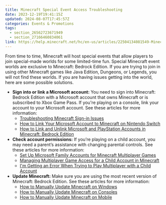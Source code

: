 ```yaml
---
title: Minecraft Special Event Access Troubleshooting
date: 2023-12-19T19:41:15Z
updated: 2024-08-07T17:45:57Z
categories: Events & Promotions
tags:
  - section_26562723671949
  - section_27166460834061
link: https://help.minecraft.net/hc/en-us/articles/22504134081549-Minecraft-Special-Event-Access-Troubleshooting
---
```


From time to time, Minecraft will host special events that allow players to join special-made worlds for some limited-time fun. Special Minecraft event worlds are exclusive to Minecraft: Bedrock Edition. If you are trying to join in using other Minecraft games like Java Edition, Dungeons, or Legends, you will not find these worlds. If you are having issues getting into the world, here are some possible solutions.

- **Sign into or link a Microsoft account:** You need to sign into Minecraft: Bedrock Edition with a Microsoft account that owns Minecraft or is subscribed to Xbox Game Pass. If you're playing on a console, link your account to your Microsoft account. See these articles for more information:
  - [Troubleshooting Minecraft Sign-in Issues](../Account-Sign-In/Troubleshooting-Minecraft-Sign-in-Issues.md)
  - [How to Link Your Microsoft Account to Minecraft on Nintendo Switch](../Linking-Microsoft-Accounts/How-to-Link-Your-Microsoft-Account-to-Minecraft-on-Nintendo-Switch.md)
  - [How to Link and Unlink Microsoft and PlayStation Accounts in Minecraft: Bedrock Edition](../Linking-Microsoft-Accounts/How-to-Link-Your-Microsoft-Account-to-Minecraft-on-PlayStation.md)
- **Check account permissions:** If you’re playing on a child account, you may need a parent’s assistance with changing parental controls.  See these articles for more information:
  - [Set Up Microsoft Family Accounts for Minecraft Multiplayer Games](../Account-Settings/Set-Up-Microsoft-Family-Groups-to-Manage-Parental-Controls-in-Minecraft-Bedrock-Edition.md) 
  - [Managing Multiplayer Game Access for a Child Account in Minecraft](../Account-Settings/Managing-Multiplayer-Game-Access-for-a-Child-Account-in-Minecraft.md)
  - [I'm Getting an Error When Trying to Play Multiplayer with a Child Account](../Account-Settings/Troubleshooting-Errors-Playing-Minecraft-Multiplayer-Games-with-a-Child-Account.md)
- **Update Minecraft:** Make sure you are using the most recent version of Minecraft: Bedrock Edition. See these articles for more information:
  - [How to Manually Update Minecraft on Windows](../Download-Install/How-to-Manually-Update-Minecraft-on-Windows.md)
  - [How to Manually Update Minecraft on Consoles](../Download-Install/How-to-Manually-Update-Minecraft-on-Consoles.md)
  - [How to Manually Update Minecraft on Mobile](../Download-Install/How-to-Manually-Update-Minecraft-on-Mobile.md)
